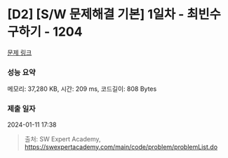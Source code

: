 # [D2] [S/W 문제해결 기본] 1일차 - 최빈수 구하기 - 1204 

[문제 링크](https://swexpertacademy.com/main/code/problem/problemDetail.do?contestProbId=AV13zo1KAAACFAYh) 

### 성능 요약

메모리: 37,280 KB, 시간: 209 ms, 코드길이: 808 Bytes

### 제출 일자

2024-01-11 17:38



> 출처: SW Expert Academy, https://swexpertacademy.com/main/code/problem/problemList.do